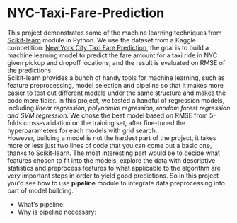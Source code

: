 # NYC-Taxi-Fare-Prediction

This project demonstrates some of the machine learning techniques from [Scikit-learn](https://scikit-learn.org/stable/) module in Python. We use the dataset from a Kaggle competition: [New York City Taxi Fare Prediction](https://www.kaggle.com/c/new-york-city-taxi-fare-prediction/overview), the goal is to build a machine learning model to predict the fare amount for a taxi ride in NYC given pickup and dropoff locations, and the result is evaluated on RMSE of the predictions.  
Scikit-learn provides a bunch of handy tools for machine learning, such as feature preprocessing, model selection and pipeline so that it makes more easier to test out different models under the same structure and makes the code more tidier. In this project, we tested a handful of regression models, including *linear regression, polynomial regression, random forest regression and SVM regression*. We chose the best model based on RMSE from 5-folds cross-validation on the training set, after fine-tuned the hyperparameters for each models with grid search.    
However, building a model is not the hardest part of the project, it takes more or less just two lines of code that you can come out a basic one, thanks to Scikit-learn. The most interesting part would be to decide what features chosen to fit into the models, explore the data with descriptive statistics and preprocess features to what applicable to the algorithm are very important steps in order to yield good predictions. So in this project you'd see how to use **pipeline** module to integrate data preprocessing into part of model building.

 - What's pipeline:
 - Why is pipeline necessary:

